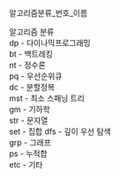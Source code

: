 알고리즘분류_번호_이름  
  
알고리즘 분류  
dp - 다이나믹프로그래밍  
bt - 백트레킹  
nt - 정수론  
pq - 우선순위큐  
dc - 분할정복  
mst - 최소 스패닝 트리  
gm - 기하학  
str - 문자열  
set - 집합
dfs - 깊이 우선 탐색  
grp - 그래프  
ps - 누적합  
etc - 기타  
